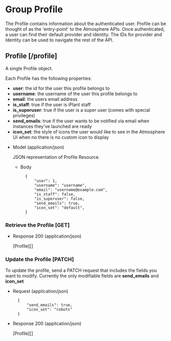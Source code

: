 # Group Profile
The Profile contains information about the authenticated user. Profile can be thought of as the 'entry-point' to the
 Atmosphere APIs. Once authenticated, a user can find their default provider and identity. The IDs for provider and
 Identity can be used to navigate the rest of the API.

## Profile [/profile]
A single Profile object.

Each Profile has the following properties:

- **user**: the id for the user this profile belongs to
- **username**: the username of the user this profile belongs to
- **email**: the users email address
- **is_staff**: true if the user is iPlant staff
- **is_superuser**: true if the user is a super user (comes with special privileges)
- **send_emails**: true if the user wants to be notified via email when instances they've launched are ready
- **icon_set**: the style of icons the user would like to see in the Atmosphere UI when no there is no custom icon to
 display


+ Model (application/json)

    JSON representation of Profile Resource.

    + Body

            {
                "user": 1,
                "username": "username",
                "email": "username@example.com",
                "is_staff": false,
                "is_superuser": false,
                "send_emails": true,
                "icon_set": "default",
            }
            
### Retrieve the Profile [GET]
+ Response 200 (application/json)

    [Profile][]
    
### Update the Profile [PATCH]
To update the profile, send a PATCH request that includes the fields you want to modify.  Currently the only modifiable
 fields are **send_emails** and **icon_set**

+ Request (application/json)

        {
            "send_emails": true,
            "icon_set": "robots"
        }

+ Response 200 (application/json)

    [Profile][]
